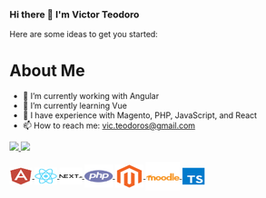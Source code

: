### Hi there 👋 I'm Victor Teodoro

Here are some ideas to get you started:

# About Me

- 🔭 I’m currently working with Angular
- 🌱 I’m currently learning Vue
- 💼 I have experience with Magento, PHP, JavaScript, and React
- 📫 How to reach me: vic.teodoros@gmail.com


<div>
  <a href="https://github.com/victeo">
  <img height="180em" src="https://github-readme-stats.vercel.app/api?username=victeo&show_icons=true&theme=dracula&include_all_commits=true&count_private=tru"/>
  <img height="180em" src="https://github-readme-stats.vercel.app/api/top-langs/?username=victeo&layout=compact&langs_count=7&theme=dracula"/>
</div>

<div style="display: inline_block"><br>
    <img align="center" alt="Rafa-CSS" height="30" width="40"
         src="https://raw.githubusercontent.com/devicons/devicon/9f4f5cdb393299a81125eb5127929ea7bfe42889/icons/angularjs/angularjs-plain.svg">
      <img align="center" alt="Rafa-React" height="30" width="40"
         src="https://raw.githubusercontent.com/devicons/devicon/master/icons/react/react-original.svg">
    <img align="center" alt="Rafa-React" height="30" width="40"
         src="https://raw.githubusercontent.com/devicons/devicon/9f4f5cdb393299a81125eb5127929ea7bfe42889/icons/nextjs/nextjs-original-wordmark.svg">
    <img align="center" alt="Rafa-Js" height="40" width="50"
         src="https://raw.githubusercontent.com/devicons/devicon/master/icons/php/php-plain.svg">
    <img align="center" alt="Rafa-Js" height="40" width="50"
         src="https://raw.githubusercontent.com/devicons/devicon/master/icons/magento/magento-original.svg">
    <img align="center" alt="Rafa-CSS" height="50" width="60"
         src="https://raw.githubusercontent.com/devicons/devicon/9f4f5cdb393299a81125eb5127929ea7bfe42889/icons/moodle/moodle-plain-wordmark.svg">
    <img align="center" alt="Rafa-Ts" height="30" width="40"
         src="https://raw.githubusercontent.com/devicons/devicon/master/icons/typescript/typescript-plain.svg">

  

</div>

